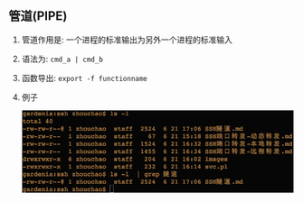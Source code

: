 ## 管道(PIPE)
1. 管道作用是: 一个进程的标准输出为另外一个进程的标准输入
2. 语法为: `cmd_a | cmd_b`
3. 函数导出: `export -f functionname`
4. 例子

   ![](data/ex_pipe.png)
